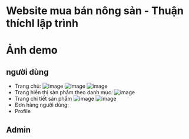 # Website mua bán nông sản - Thuận thíchl lập trình

# Ảnh demo
## người dùng
- Trang chủ:
![image](https://github.com/user-attachments/assets/16c70fff-7388-41f2-8d08-84d9d3b4c996)
![image](https://github.com/user-attachments/assets/1158882c-c684-40ae-88bd-c577edd5cd40)
![image](https://github.com/user-attachments/assets/679c89a4-adf2-4567-93f9-92d60df084ba)
- Trang hiển thị sản phẩm theo danh mục:
![image](https://github.com/user-attachments/assets/b6abc41b-223a-4cbf-98ab-fe8432a314cf)
- Trang chi tiết sản phẩm
![image](https://github.com/user-attachments/assets/ae6e87f8-2cf1-4848-a89d-1a86d94dda55)
![image](https://github.com/user-attachments/assets/049bf9de-f458-4bf4-a1b5-b20b708bef7c)
- Đơn hàng người dùng:
- Profile



## Admin
